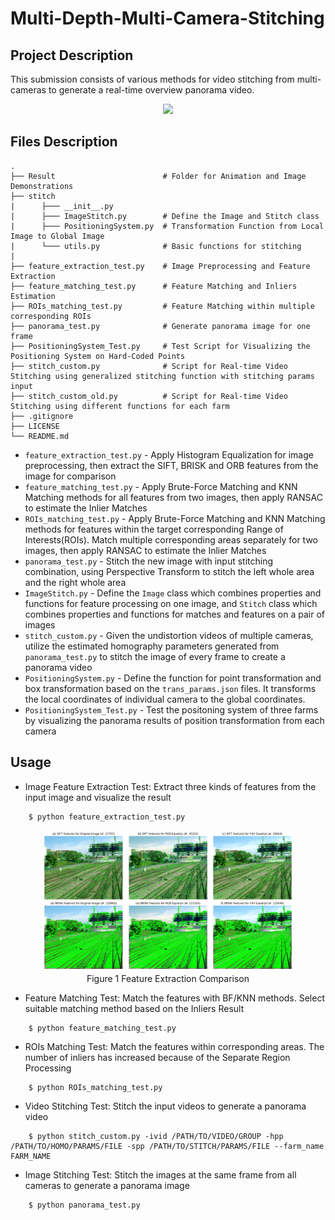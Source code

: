 # Multi-Depth-Multi-Camera-Stitching

## Project Description

This submission consists of various methods for video stitching from multi-cameras to generate a real-time overview panorama video. 

<div align=center>
<img src="https://github.com/Kyle-Xu001/Multi-Depth-Multi-Camera-Stitching/blob/main/result/panaroma.gif" controls="controls" muted="muted"/>
</div>

## Files Description
    .
    ├── Result                        # Folder for Animation and Image Demonstrations
    ├── stitch
    |      ├─── __init__.py
    |      ├─── ImageStitch.py        # Define the Image and Stitch class
    |      ├─── PositioningSystem.py  # Transformation Function from Local Image to Global Image
    |      └─── utils.py              # Basic functions for stitching
    |
    ├── feature_extraction_test.py    # Image Preprocessing and Feature Extraction
    ├── feature_matching_test.py      # Feature Matching and Inliers Estimation
    ├── ROIs_matching_test.py         # Feature Matching within multiple corresponding ROIs
    ├── panorama_test.py              # Generate panorama image for one frame
    ├── PositioningSystem_Test.py     # Test Script for Visualizing the Positioning System on Hard-Coded Points
    ├── stitch_custom.py              # Script for Real-time Video Stitching using generalized stitching function with stitching params input
    ├── stitch_custom_old.py          # Script for Real-time Video Stitching using different functions for each farm
    ├── .gitignore
    ├── LICENSE
    └── README.md

- `feature_extraction_test.py` - Apply Histogram Equalization for image preprocessing, then extract the SIFT, BRISK and ORB features from the image for comparison
- `feature_matching_test.py` - Apply Brute-Force Matching and KNN Matching methods for all features from two images, then apply RANSAC to estimate the Inlier Matches
- `ROIs_matching_test.py` - Apply Brute-Force Matching and KNN Matching methods for features within the target corresponding Range of Interests(ROIs). Match multiple corresponding areas separately for two images, then apply RANSAC to estimate the Inlier Matches
- `panorama_test.py` - Stitch the new image with input stitching combination, using Perspective Transform to stitch the left whole area and the right whole area
- `ImageStitch.py` - Define the `Image` class which combines properties and functions for feature processing on one image, and `Stitch` class which combines properties and functions for matches and features on a pair of images
- `stitch_custom.py` - Given the undistortion videos of multiple cameras, utilize the estimated homography parameters generated from `panorama_test.py` to stitch the image of every frame to create a panorama video
- `PositioningSystem.py` - Define the function for point transformation and box transformation based on the `trans_params.json` files. It transforms the local coordinates of individual camera to the global coordinates.
- `PositioningSystem_Test.py` - Test the positoning system of three farms by visualizing the panorama results of position transformation from each camera

## Usage
- Image Feature Extraction Test: Extract three kinds of features from the input image and visualize the result
```bash
    $ python feature_extraction_test.py
```
<div align="center">
<img src="result/feature_extraction.png" width="400" height="225"/>
<br/>
Figure 1  Feature Extraction Comparison
</div>

- Feature Matching Test: Match the features with BF/KNN methods. Select suitable matching method based on the Inliers Result
```
    $ python feature_matching_test.py
```
- ROIs Matching Test: Match the features within corresponding areas. The number of inliers has increased because of the Separate Region Processing
```
    $ python ROIs_matching_test.py
```
- Video Stitching Test: Stitch the input videos to generate a panorama video
```
    $ python stitch_custom.py -ivid /PATH/TO/VIDEO/GROUP -hpp /PATH/TO/HOMO/PARAMS/FILE -spp /PATH/TO/STITCH/PARAMS/FILE --farm_name FARM_NAME
```
- Image Stitching Test: Stitch the images at the same frame from all cameras to generate a panorama image
```
    $ python panorama_test.py
```